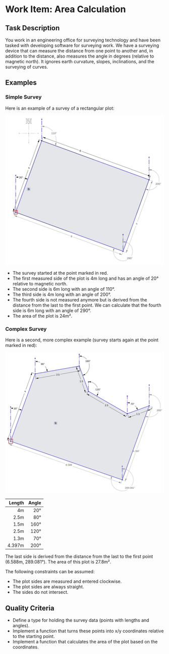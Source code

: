 # Work Item: Area Calculation

## Task Description

You work in an engineering office for surveying technology and have been tasked with developing software for surveying work. We have a surveying device that can measure the distance from one point to another and, in addition to the distance, also measures the angle in degrees (relative to magnetic north). It ignores earth curvature, slopes, inclinations, and the surveying of curves.

## Examples

### Simple Survey

Here is an example of a survey of a rectangular plot:

![Rectangular Plot](./square.png)

- The survey started at the point marked in red.
- The first measured side of the plot is 4m long and has an angle of 20° relative to magnetic north.
- The second side is 6m long with an angle of 110°.
- The third side is 4m long with an angle of 200°.
- The fourth side is not measured anymore but is derived from the distance from the last to the first point. We can calculate that the fourth side is 6m long with an angle of 290°.
- The area of the plot is 24m².

### Complex Survey

Here is a second, more complex example (survey starts again at the point marked in red):

![Complex Plot](./complex.png)

|  Length | Angle |
| ------: | ----: |
|      4m |   20° |
|    2.5m |   80° |
|    1.5m |  160° |
|    2.5m |  120° |
|    1.3m |   70° |
|  4.397m |  200° |

The last side is derived from the distance from the last to the first point (6.588m, 289.081°). The area of this plot is 27.8m².

The following constraints can be assumed:

* The plot sides are measured and entered clockwise.
* The plot sides are always straight.
* The sides do not intersect.

## Quality Criteria

* Define a type for holding the survey data (points with lengths and angles).
* Implement a function that turns these points into x/y coordinates relative to the starting point.
* Implement a function that calculates the area of the plot based on the coordinates.
